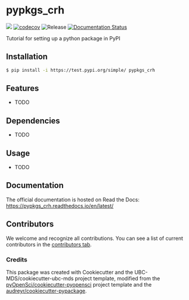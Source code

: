 # pypkgs_crh 

![](https://github.com/camharris22/pypkgs_crh/workflows/build/badge.svg) [![codecov](https://codecov.io/gh/camharris22/pypkgs_crh/branch/main/graph/badge.svg)](https://codecov.io/gh/camharris22/pypkgs_crh) ![Release](https://github.com/camharris22/pypkgs_crh/workflows/Release/badge.svg) [![Documentation Status](https://readthedocs.org/projects/pypkgs_crh/badge/?version=latest)](https://pypkgs_crh.readthedocs.io/en/latest/?badge=latest)

Tutorial for setting up a python package in PyPI

## Installation

```bash
$ pip install -i https://test.pypi.org/simple/ pypkgs_crh
```

## Features

- TODO

## Dependencies

- TODO

## Usage

- TODO

## Documentation

The official documentation is hosted on Read the Docs: https://pypkgs_crh.readthedocs.io/en/latest/

## Contributors

We welcome and recognize all contributions. You can see a list of current contributors in the [contributors tab](https://github.com/camharris22/pypkgs_crh/graphs/contributors).

### Credits

This package was created with Cookiecutter and the UBC-MDS/cookiecutter-ubc-mds project template, modified from the [pyOpenSci/cookiecutter-pyopensci](https://github.com/pyOpenSci/cookiecutter-pyopensci) project template and the [audreyr/cookiecutter-pypackage](https://github.com/audreyr/cookiecutter-pypackage).
